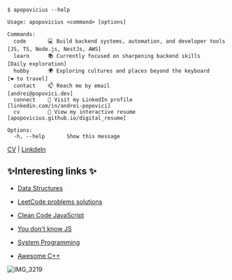 <pre><code>
$ apopovicius --help

Usage: apopovicius &lt;command&gt; [options]

Commands:
  code       💻 Build backend systems, automation, and developer tools  [JS, TS, Node.js, NestJs, AWS]
  learn      📚 Currently focused on sharpening backend skills          [Daily exploration]
  hobby      🌍 Exploring cultures and places beyond the keyboard       [❤️ to travel]
  contact    📫 Reach me by email                                       [andrei@popovici.dev]
  connect    💼 Visit my LinkedIn profile                               [linkedin.com/in/andrei-popovici]
  cv         🧥 View my interactive resume                              [apopovicius.github.io/digital_resume]

Options:
  -h, --help       Show this message
</code></pre>

[CV](https://apopovicius.github.io/digital_resume/) | [LinkdeIn](https://linkedin.com/in/andrei-popovici/)


<!---
apopovicius/apopovicius is a ✨ special ✨ repository because its `README.md` (this file) appears on your GitHub profile.
You can click the Preview link to take a look at your changes.
--->

## ✨Interesting links ✨

* [Data Structures](https://github.com/apopovicius/Data_Structure_and_Algorithms_Library)

* [LeetCode problems solutions](https://github.com/apopovicius/LeetCode_problems_solution)

* [Clean Code JavaScript](https://github.com/apopovicius/clean-code-javascript)

* [You don't know JS](https://github.com/getify/You-Dont-Know-JS)

* [System Programming](https://github.com/angrave/SystemProgramming/wiki)

* [Awesome C++](https://github.com/fffaraz/awesome-cpp)

![IMG_3219](https://user-images.githubusercontent.com/27801577/171295756-aa3044d4-ff8a-4588-b0e8-7cac02c12546.JPEG)
